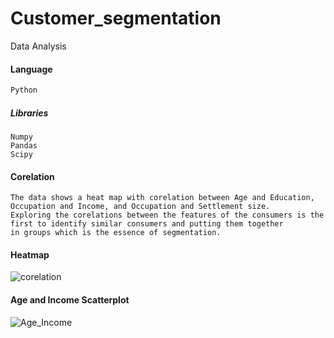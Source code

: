 # Customer_segmentation
Data Analysis
#### Language
````diff
Python
````
##### Libraries
````
Numpy
Pandas
Scipy
````
#### Corelation
````
The data shows a heat map with corelation between Age and Education, Occupation and Income, and Occupation and Settlement size. 
Exploring the corelations between the features of the consumers is the first to identify similar consumers and putting them together
in groups which is the essence of segmentation.
````
#### Heatmap

![corelation](https://user-images.githubusercontent.com/58469743/166229842-8de32e20-22b8-4544-a9e1-ba273c883549.png)

#### Age and Income Scatterplot

![Age_Income](https://user-images.githubusercontent.com/58469743/166333229-57440e21-7ea2-4ef3-a362-f8d6dcaab349.png)


